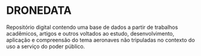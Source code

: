 # DRONEDATA
Repositório digital contendo uma base de dados a partir de trabalhos acadêmicos, artigos e outros voltados ao estudo, desenvolvimento, aplicação e compreensão do tema aeronaves não tripuladas no contexto do uso a serviço do poder público.
